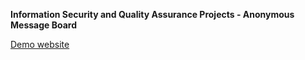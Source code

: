 **Information Security and Quality Assurance Projects - Anonymous Message Board**

[Demo website](https://fcc-anonymous-message-board-liu.glitch.me/)

